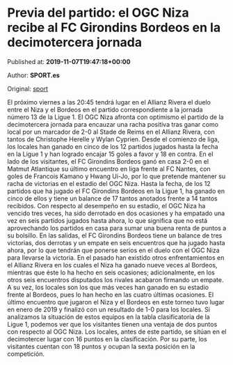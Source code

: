 
# Previa del partido: el OGC Niza recibe al FC Girondins Bordeos en la decimotercera jornada

Published at: **2019-11-07T19:47:18+00:00**

Author: **SPORT.es**

Original: [sport](https://www.sport.es/es/noticias/liga-francia/previa-del-partido-el-ogc-niza-recibe-al-fc-girondins-bordeos-en-la-decimotercera-jornada-7718777)

El próximo viernes a las 20:45 tendrá lugar en el Allianz Rivera el duelo entre el Niza y el Bordeos en el partido correspondiente a la jornada número 13 de la Ligue 1.
El OGC Niza afronta con optimismo el partido de la decimotercera jornada para encauzar una racha positiva tras ganar como local por un marcador de 2-0 al Stade de Reims en el Allianz Rivera, con tantos de Christophe Herelle y Wylan Cyprien. Desde el comienzo de liga, los locales han ganado en cinco de los 12 partidos jugados hasta la fecha en la Ligue 1 y han logrado encajar 15 goles a favor y 18 en contra.
En el lado de los visitantes, el FC Girondins Bordeos ganó en casa 2-0 en el Matmut Atlantique su último encuentro en liga frente al FC Nantes, con goles de Francois Kamano y Hwang Ui-Jo, por lo que pretende mantener su racha de victorias en el estadio del OGC Niza. Hasta la fecha, de los 12 partidos que ha jugado el FC Girondins Bordeos en la Ligue 1, ha ganado en cinco de ellos y tiene un balance de 17 tantos anotados frente a 14 tantos recibidos.
Con respecto al desempeño en su estadio, el OGC Niza ha vencido tres veces, ha sido derrotado en dos ocasiones y ha empatado una vez en seis partidos jugados hasta ahora, lo que significa que no está aprovechando los partidos en casa para sumar una buena renta de puntos a su bolsillo. En las salidas, el FC Girondins Bordeos tiene un balance de tres victorias, dos derrotas y un empate en seis encuentros que ha jugado hasta ahora, por lo que tendrán que ponerse serios en el duelo con el OGC Niza para llevarse la victoria.
En el pasado han existido otros enfrentamientos en el Allianz Rivera en los cuales el Niza ha ganado nueve veces al Bordeos, mientras que éste lo ha hecho en seis ocasiones; adicionalmente, en los otros seis encuentros disputados los rivales acabaron firmando un empate. A su vez, los locales son los que más veces han ganado en su estadio frente al Bordeos, pues lo han hecho en las cuatro últimas ocasiones. El último encuentro que jugaron el Niza y el Bordeos en este torneo tuvo lugar en enero de 2019 y finalizó con un resultado de 1-0 para los locales.
Si analizamos la situación de estos equipos en la tabla clasificatoria de la Ligue 1, podemos ver que los visitantes tienen una ventaja de dos puntos con respecto al OGC Niza. Los locales, antes de este partido, se sitúan en el decimotercer lugar con 16 puntos en la clasificación. Por su parte, los visitantes cuentan con 18 puntos y ocupan la sexta posición en la competición.
